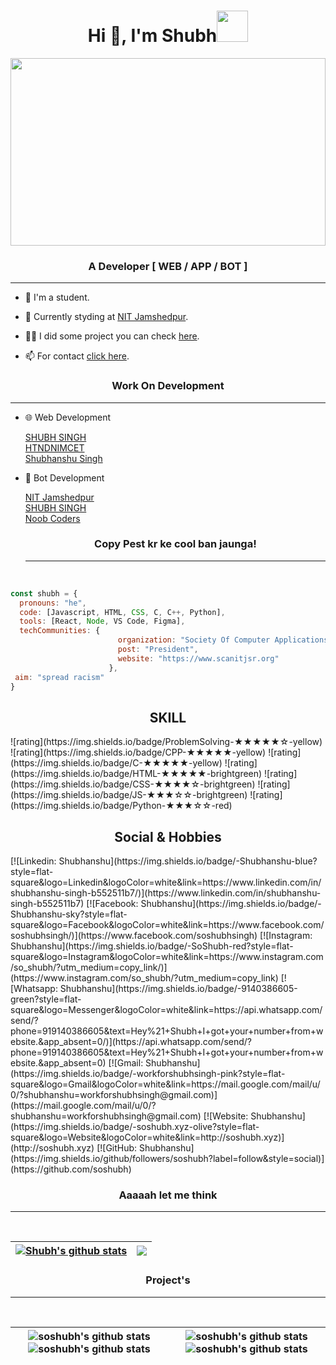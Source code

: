 <h1 align="center">Hi 👋, I'm Shubh<img src="https://media.giphy.com/media/mGcNjsfWAjY5AEZNw6/giphy.gif" width="50"></h1>

<!--  [![Shubhanshu Singh header](icon/bshhbs.jpg)](http://soshubh.xyz/) -->
<img src="https://media.giphy.com/media/MM0Jrc8BHKx3y/giphy.gif" width="100%" height="300"><br>
<h3 align="center">A Developer [ WEB / APP / BOT ]</h3><hr>

- 🔭 I'm a student.

- 🌱 Currently styding at <a href="http://www.nitjsr.ac.in/">NIT Jamshedpur</a>.

- 👨‍💻 I did some project you can check [here](http://soshubh.xyz/#work).

- 📫 For contact [click here](http://soshubh.xyz/#contact).


<!-- 
<code><img height="50" src="icon/css-coding.png"></code>
<code><img height="50" src="icon/html (1).png"></code>
<code><img height="45" src="icon/visual-basic.png"></code>
<code><img height="45" src="icon/figma.png"></code> -->

<h3 align="center">Work On Development</h3><hr>

- 🌐 Web Development 
   
   <a href="http://soshubh.xyz">SHUBH SINGH</a>
   <br><a href="https://how-to-not-do-nimct.glitch.me">HTNDNIMCET</a>
   <br><a href="https://shubhanshusingh.live/">Shubhanshu Singh</a>
- 🤖 Bot Development

  <a href="http://t.me/nitjamshedpurbot">NIT Jamshedpur</a>
  <br><a href="http://t.me/so_shubh_bot">SHUBH SINGH</a>
  <br><a href="https://discord.com/oauth2/authorize?client_id=920213432739967008&permissions=70282305&scope=bot">Noob Coders </a>
  <br>
  <h3 align="center">Copy Pest kr ke cool ban jaunga!</h3><hr><br>

```javascript
const shubh = {
  pronouns: "he",
  code: [Javascript, HTML, CSS, C, C++, Python],
  tools: [React, Node, VS Code, Figma],
  techCommunities: {
                        organization: "Society Of Computer Applications",
                        post: "President",
                        website: "https://www.scanitjsr.org"
                      },
 aim: "spread racism"
}
```
 <h2 align="center">SKILL</h2>
 ![rating](https://img.shields.io/badge/ProblemSolving-★★★★★☆-yellow)
 ![rating](https://img.shields.io/badge/CPP-★★★★★-yellow)
 ![rating](https://img.shields.io/badge/C-★★★★★-yellow)
 ![rating](https://img.shields.io/badge/HTML-★★★★★-brightgreen)
 ![rating](https://img.shields.io/badge/CSS-★★★★☆-brightgreen)
 ![rating](https://img.shields.io/badge/JS-★★★☆☆-brightgreen)
 ![rating](https://img.shields.io/badge/Python-★★★☆☆-red)
 <h2 align="center">Social & Hobbies</h2>
 [![Linkedin: Shubhanshu](https://img.shields.io/badge/-Shubhanshu-blue?style=flat-square&logo=Linkedin&logoColor=white&link=https://www.linkedin.com/in/shubhanshu-singh-b552511b7/)](https://www.linkedin.com/in/shubhanshu-singh-b552511b7)
 [![Facebook: Shubhanshu](https://img.shields.io/badge/-Shubhanshu-sky?style=flat-square&logo=Facebook&logoColor=white&link=https://www.facebook.com/soshubhsingh/)](https://www.facebook.com/soshubhsingh)
 [![Instagram: Shubhanshu](https://img.shields.io/badge/-SoShubh-red?style=flat-square&logo=Instagram&logoColor=white&link=https://www.instagram.com/so_shubh/?utm_medium=copy_link/)](https://www.instagram.com/so_shubh/?utm_medium=copy_link)
 [![Whatsapp: Shubhanshu](https://img.shields.io/badge/-9140386605-green?style=flat-square&logo=Messenger&logoColor=white&link=https://api.whatsapp.com/send/?phone=919140386605&text=Hey%21+Shubh+I+got+your+number+from+website.&app_absent=0/)](https://api.whatsapp.com/send/?phone=919140386605&text=Hey%21+Shubh+I+got+your+number+from+website.&app_absent=0)
 [![Gmail: Shubhanshu](https://img.shields.io/badge/-workforshubhsingh-pink?style=flat-square&logo=Gmail&logoColor=white&link=https://mail.google.com/mail/u/0/?shubhanshu=workforshubhsingh@gmail.com)](https://mail.google.com/mail/u/0/?shubhanshu=workforshubhsingh@gmail.com)
 [![Website: Shubhanshu](https://img.shields.io/badge/-soshubh.xyz-olive?style=flat-square&logo=Website&logoColor=white&link=http://soshubh.xyz)](http://soshubh.xyz)
 [![GitHub: Shubhanshu](https://img.shields.io/github/followers/soshubh?label=follow&style=social)](https://github.com/soshubh)


<!-- ![soshubh's github stats](https://github-readme-stats.vercel.app/api?username=soshubh&show_icons=true&hide=contribs,prs&cache_seconds=86400&theme=swift) -->
<h3 align="center">Aaaaah let me think</h3><hr><br>

| <a href="https://github.com/soshubh/github-readme-stats"><img align="center" src="https://github-readme-stats.vercel.app/api?username=soshubh&show_icons=true&include_all_commits=true&theme=buefy&hide_border=true" alt="Shubh's github stats" /></a> | <a href="https://github.com/soshubh/github-readme-stats"><img align="center" src="https://github-readme-stats.vercel.app/api/top-langs/?username=soshubh&layout=compact&theme=buefy&hide_border=true" /></a> |
| ------------- | ------------- |

<h3 align="center">Project's</h3><hr><br>

| ![soshubh's github stats](https://github-readme-stats.vercel.app/api/pin/?username=soshubh&repo=shubh&cache_seconds=86400&theme=swift) ![soshubh's github stats](https://github-readme-stats.vercel.app/api/pin/?username=soshubh&repo=Ist-sem-assignment&cache_seconds=86400&theme=swift) | ![soshubh's github stats](https://github-readme-stats.vercel.app/api/pin/?username=soshubh&repo=CodeForces&cache_seconds=86400&theme=swift) ![soshubh's github stats](https://github-readme-stats.vercel.app/api/pin/?username=soshubh&repo=telebot&cache_seconds=86400&theme=swift) |
| ------------- | ------------- |

